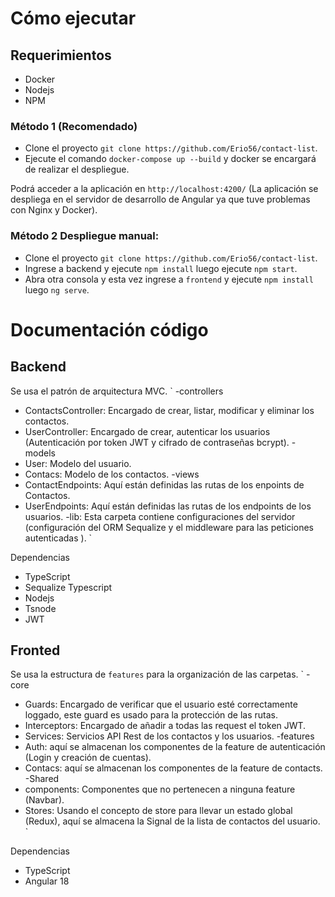 # Cómo ejecutar
## Requerimientos
 - Docker
 - Nodejs
 - NPM

### Método 1 (Recomendado)
* Clone el proyecto `git clone https://github.com/Erio56/contact-list`.
* Ejecute el comando `docker-compose up --build` y docker se encargará de realizar el despliegue.

Podrá acceder a la aplicación en `http://localhost:4200/` (La aplicación se despliega en el servidor de desarrollo de Angular ya que tuve problemas con Nginx y Docker).

### Método 2 Despliegue manual:

* Clone el proyecto `git clone https://github.com/Erio56/contact-list`.
* Ingrese a backend y ejecute `npm install` luego ejecute `npm start`.
* Abra otra consola y esta vez ingrese a `frontend` y ejecute `npm install` luego `ng serve`.
  
# Documentación código
## Backend
 Se usa el patrón de arquitectura MVC.
 `
  -controllers
   - ContactsController: Encargado de crear, listar, modificar y eliminar los contactos.
   - UserController: Encargado de crear, autenticar los usuarios (Autenticación por token JWT y cifrado de contraseñas bcrypt).
  -models
   - User: Modelo del usuario.
   - Contacs: Modelo de los contactos.
  -views
   - ContactEndpoints: Aquí están definidas las rutas de los enpoints de Contactos.
   - UserEndpoints: Aquí están definidas las rutas de los endpoints de los usuarios.
  -lib: Esta carpeta contiene configuraciones del servidor (configuración del ORM Sequalize y el middleware para las peticiones autenticadas ).
 `

Dependencias
 - TypeScript
 - Sequalize Typescript
 - Nodejs
 - Tsnode
 - JWT

## Fronted
 Se usa la estructura de `features` para la organización de las carpetas.
 `
  -core
   - Guards: Encargado de verificar que el usuario esté correctamente loggado, este guard es usado para la protección de las rutas.
   - Interceptors: Encargado de añadir a todas las request el token JWT.
   - Services: Servicios API Rest de los contactos y los usuarios.
  -features
   - Auth: aquí se almacenan los componentes de la feature de autenticación (Login y creación de cuentas).
   - Contacs: aquí se almacenan los componentes de la feature de contacts.
  -Shared
   - components: Componentes que no pertenecen a ninguna feature (Navbar).
   - Stores: Usando el concepto de store para llevar un estado global (Redux), aquí se almacena la Signal de la lista de contactos del usuario.
 `

Dependencias
 - TypeScript
 - Angular 18
